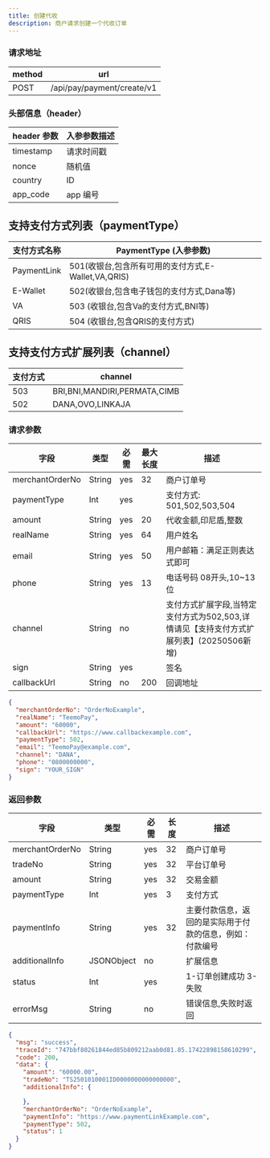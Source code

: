 ```yaml
---
title: 创建代收
description: 商户请求创建一个代收订单
---
```


### 请求地址

| method | url                        |
| ------ | -------------------------- |
| POST   | /api/pay/payment/create/v1 |

### 头部信息（header）

| header 参数 | 入参参数描述 |
| --------- |--------|
| timestamp | 请求时间戳  |
| nonce     | 随机值    |
| country   | ID |
| app_code  | app 编号 |

## 支持支付方式列表（paymentType）

| 支付方式名称      | PaymentType (入参参数)                    |
|-------------|---------------------------------------|
| PaymentLink | 501(收银台,包含所有可用的支付方式,E-Wallet,VA,QRIS) |
| E-Wallet | 502(收银台,包含电子钱包的支付方式,Dana等)            |
| VA | 503 (收银台,包含Va的支付方式,BNI等)              |
| QRIS | 504 (收银台,包含QRIS的支付方式)            |

## 支持支付方式扩展列表（channel）
| 支付方式 | channel                      |
|------|------------------------------|
| 503  | BRI,BNI,MANDIRI,PERMATA,CIMB |
| 502  | DANA,OVO,LINKAJA             |

### 请求参数

| 字段              | 类型     | 必需  | 最大长度 | 描述                                        |
|-----------------| ------ |-----|------|-------------------------------------------|
| merchantOrderNo | String | yes | 32   | 商户订单号                                     |
| paymentType     | Int    | yes |      | 支付方式: 501,502,503,504                     |
| amount          | String | yes | 20   | 代收金额,印尼盾,整数                               |
| realName        | String | yes | 64   | 用户姓名                                      |
| email           | String | yes | 50   | 用户邮箱：满足正则表达式即可                            |
| phone           | String | yes | 13   | 电话号码 08开头,10~13位                          |
| channel         | String | no  |    | 支付方式扩展字段,当特定支付方式为502,503,详情请见【支持支付方式扩展列表】(20250506新增) |
| sign            | String | yes |      | 签名                                        |
| callbackUrl     | String | no  | 200  | 回调地址                                      |

```json
{
  "merchantOrderNo": "OrderNoExample",
  "realName": "TeemoPay",
  "amount": "60000",
  "callbackUrl": "https://www.callbackexample.com",
  "paymentType": 502,
  "email": "TeemoPay@example.com",
  "channel": "DANA",
  "phone": "0800000000",
  "sign": "YOUR_SIGN"
}
```

### 返回参数

| 字段              | 类型         | 必需  | 长度  | 描述                           |
| --------------- | ---------- | --- | --- | ---------------------------- |
| merchantOrderNo | String     | yes | 32  | 商户订单号                        |
| tradeNo         | String     | yes | 32  | 平台订单号                        |
| amount          | String     | yes | 32  | 交易金额                         |
| paymentType     | Int        | yes | 3   | 支付方式                         |
| paymentInfo     | String     | yes | 32  | 主要付款信息，返回的是实际用于付款的信息，例如：付款编号 |
| additionalInfo  | JSONObject | no  |     | 扩展信息                         |
| status          | Int        | yes |     | 1-订单创建成功 3-失败               |
| errorMsg        | String     | no  |     | 错误信息,失败时返回                   |

```json
{
  "msg": "success",
  "traceId": "747bbf80261844ed85b809212aab0d81.85.17422898158610299",
  "code": 200,
  "data": {
    "amount": "60000.00",
    "tradeNo": "TS2501010001ID0000000000000000",
    "additionalInfo": {

    },
    "merchantOrderNo": "OrderNoExample",
    "paymentInfo": "https://www.paymentLinkExample.com",
    "paymentType": 502,
    "status": 1
  }
}
```
